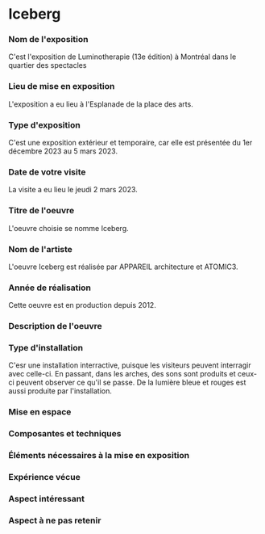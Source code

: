 # Iceberg
### Nom de l'exposition
C'est l'exposition de Luminotherapie (13e édition) à Montréal dans le quartier des spectacles

### Lieu de mise en exposition
L'exposition a eu lieu à l'Esplanade de la place des arts.

### Type d'exposition
C'est une exposition extérieur et temporaire, car elle est présentée du 1er décembre 2023 au 5 mars 2023.

### Date de votre visite
La visite a eu lieu le jeudi 2 mars 2023.

### Titre de l'oeuvre 
L'oeuvre choisie se nomme Iceberg.

### Nom de l'artiste
L'oeuvre Iceberg est réalisée par APPAREIL architecture et ATOMIC3.

### Année de réalisation 
Cette oeuvre est en production depuis 2012.

### Description de l'oeuvre 

### Type d'installation 
C'esr une installation interractive, puisque les visiteurs peuvent interragir avec celle-ci. En passant, dans les arches, des sons sont produits et ceux-ci peuvent observer ce qu'il se passe. De la lumière bleue et rouges est aussi produite par l'installation. 

### Mise en espace 

### Composantes et techniques 

### Éléments nécessaires à la mise en exposition

### Expérience vécue

### Aspect intéressant

### Aspect à ne pas retenir
